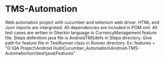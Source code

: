 # TMS-Automation
Web automation project with cucumber and selenium web driver.
HTML and Json reports are intergrated.
All dependencies are included in POM.xml.
All test cases are wrtten in Gherkin language in CurrencyManagement.feature file.
Steps defenition java file is AndroidTMSdefs in Steps directory.
Give path for feature file in TestRunner class in Runner directory.
Ex: features = "G:\\QA Project\\Android Hub\\Cucumber_Automation\\Android-TMS-Automation\\src\\test\\java\\Features"

